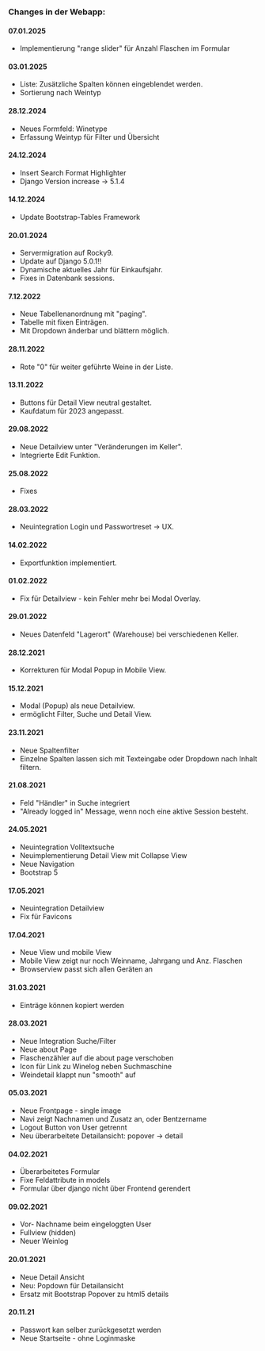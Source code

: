 ### Changes in der Webapp:
#### 07.01.2025
- Implementierung "range slider" für Anzahl Flaschen im Formular
  
#### 03.01.2025
- Liste: Zusätzliche Spalten können eingeblendet werden.
- Sortierung nach Weintyp

#### 28.12.2024
- Neues Formfeld: Winetype
- Erfassung Weintyp für Filter und Übersicht
  
#### 24.12.2024
- Insert Search Format Highlighter
- Django Version increase -> 5.1.4
         
#### 14.12.2024
        
-  Update Bootstrap-Tables Framework
              
#### 20.01.2024
            
- Servermigration auf Rocky9.
- Update auf Django 5.0.1!!
- Dynamische aktuelles Jahr für Einkaufsjahr.
- Fixes in Datenbank sessions.
                    
#### 7.12.2022
            
- Neue Tabellenanordnung mit "paging".
- Tabelle mit fixen Einträgen.
- Mit Dropdown änderbar und blättern möglich.
            
#### 28.11.2022
            
- Rote "0" für weiter geführte Weine in der Liste.
                    
#### 13.11.2022
            
- Buttons für Detail View neutral gestaltet.
- Kaufdatum für 2023 angepasst.
            
#### 29.08.2022
            
- Neue Detailview unter "Veränderungen im Keller".
- Integrierte Edit Funktion.
            
#### 25.08.2022
            
- Fixes
                    
#### 28.03.2022
            
- Neuintegration Login und Passwortreset -> UX.
            
#### 14.02.2022
            
- Exportfunktion implementiert.
            
#### 01.02.2022
            
- Fix für Detailview - kein Fehler mehr bei Modal Overlay.
            
#### 29.01.2022
            
- Neues Datenfeld "Lagerort" (Warehouse) bei verschiedenen Keller.
            
#### 28.12.2021
            
- Korrekturen für Modal Popup in Mobile View.
            
#### 15.12.2021
            
- Modal (Popup) als neue Detailview.
- ermöglicht Filter, Suche und Detail View.
            
#### 23.11.2021
            
- Neue Spaltenfilter
- Einzelne Spalten lassen sich mit Texteingabe oder Dropdown nach Inhalt filtern.
            
#### 21.08.2021
            
- Feld "Händler" in Suche integriert
- "Already logged in" Message, wenn noch eine aktive Session besteht.
                    
#### 24.05.2021
            
- Neuintegration Volltextsuche
- Neuimplementierung Detail View mit Collapse View
- Neue Navigation
- Bootstrap 5
            
#### 17.05.2021
            
- Neuintegration Detailview
- Fix für Favicons
            
#### 17.04.2021
            
- Neue View und mobile View
- Mobile View zeigt nur noch Weinname, Jahrgang und Anz. Flaschen
- Browserview passt sich allen Geräten an
            
#### 31.03.2021
            
- Einträge können kopiert werden
            
#### 28.03.2021
            
- Neue Integration Suche/Filter
- Neue about Page
- Flaschenzähler auf die about page verschoben
- Icon für Link zu Winelog neben Suchmaschine
- Weindetail klappt nun "smooth" auf
            
#### 05.03.2021
            
- Neue Frontpage - single image
- Navi zeigt Nachnamen und Zusatz an, oder Bentzername
- Logout Button von User getrennt
- Neu überarbeitete Detailansicht: popover -> detail
            
#### 04.02.2021
            
- Überarbeitetes Formular
- Fixe Feldattribute in models
- Formular über django nicht über Frontend gerendert
            
#### 09.02.2021
            
- Vor- Nachname beim eingeloggten User
- Fullview (hidden)
- Neuer Weinlog
            
#### 20.01.2021
            
- Neue Detail Ansicht
- Neu: Popdown für Detailansicht
- Ersatz mit Bootstrap Popover zu html5 details
            
#### 20.11.21
            
- Passwort kan selber zurückgesetzt werden
- Neue Startseite - ohne Loginmaske
